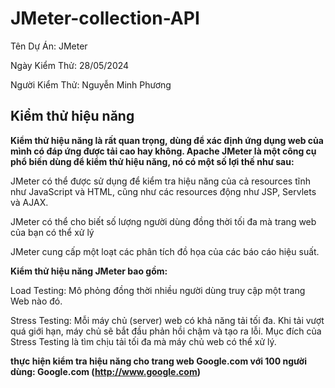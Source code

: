 # JMeter-collection-API
<p>Tên Dự Án: JMeter</p>
<p>Ngày Kiểm Thử: 28/05/2024</p>
<p>Người Kiểm Thử: Nguyễn Minh Phương</p>

## Kiểm thử hiệu năng
**Kiểm thử hiệu năng là rất quan trọng, dùng để xác định ứng dụng web của mình có đáp ứng được tải cao hay không. Apache JMeter là một công cụ phổ biến dùng để kiểm thử hiệu năng, nó có một số lợi thế như sau:**
<p>JMeter có thể được sử dụng để kiểm tra hiệu năng của cả resources tĩnh như JavaScript và HTML, cũng như các resources động như JSP, Servlets và AJAX.</p>
<p>JMeter có thể cho biết số lượng người dùng đồng thời tối đa mà trang web của bạn có thể xử lý </p>
<p>JMeter cung cấp một loạt các phân tích đồ họa của các báo cáo hiệu suất.</p>

**Kiểm thử hiệu năng JMeter bao gồm:**
<p>Load Testing: Mô phỏng đồng thời nhiều người dùng truy cập một trang Web nào đó.</p>
<p>Stress Testing: Mỗi máy chủ (server) web có khả năng tải tối đa. Khi tải vượt quá giới hạn, máy chủ sẽ bắt đầu phản hồi chậm và tạo ra lỗi. Mục đích của Stress Testing là tìm chịu tải tối đa mà máy chủ web có thể xử lý.</p>

**thực hiện kiểm tra hiệu năng cho trang web Google.com với 100 người dùng: Google.com (http://www.google.com)**
